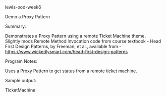lewis-ood-week6

Demo a Proxy Pattern


Summary:


Demonstrates a Proxy Pattern using a remote Ticket Machine theme.
Slightly mods Remote Method Invocation code from course textbook -
Head First Design Patterns, by Freeman, et al., available from -
https://www.wickedlysmart.com/head-first-design-patterns


Program Notes:


Uses a Proxy Pattern to get status from a remote ticket machine.


Sample output:


TicketMachine <location> <seats>
